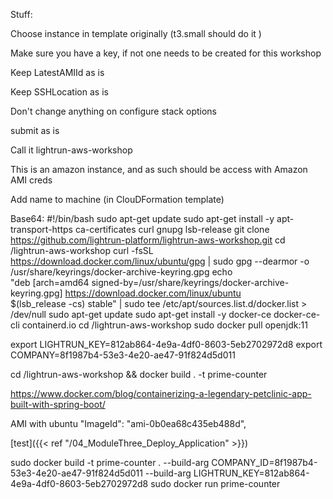 


Stuff:

Choose instance in template originally (t3.small should do it )

Make sure you have a key, if not one needs to be created for this workshop

Keep LatestAMIId as is

Keep SSHLocation as is

Don't change anything on configure stack options

submit as is

Call it lightrun-aws-workshop

This is an amazon instance, and as such should be access with Amazon AMI creds

Add name to machine (in ClouDFormation template)



Base64:
#!/bin/bash
sudo apt-get update
sudo apt-get install -y apt-transport-https ca-certificates curl gnupg lsb-release
git clone https://github.com/lightrun-platform/lightrun-aws-workshop.git
cd /lightrun-aws-workshop
curl -fsSL https://download.docker.com/linux/ubuntu/gpg | sudo gpg --dearmor -o /usr/share/keyrings/docker-archive-keyring.gpg
echo \
  "deb [arch=amd64 signed-by=/usr/share/keyrings/docker-archive-keyring.gpg] https://download.docker.com/linux/ubuntu \
  $(lsb_release -cs) stable" | sudo tee /etc/apt/sources.list.d/docker.list > /dev/null
sudo apt-get update
sudo apt-get install -y docker-ce docker-ce-cli containerd.io
cd /lightrun-aws-workshop
sudo docker pull openjdk:11


export LIGHTRUN_KEY=812ab864-4e9a-4df0-8603-5eb2702972d8 
export COMPANY=8f1987b4-53e3-4e20-ae47-91f824d5d011

cd /lightrun-aws-workshop && docker build . -t prime-counter

https://www.docker.com/blog/containerizing-a-legendary-petclinic-app-built-with-spring-boot/

AMI with ubuntu "ImageId": "ami-0b0ea68c435eb488d",

[test]({{< ref "/04_ModuleThree_Deploy_Application" >}})


sudo docker build -t prime-counter . --build-arg COMPANY_ID=8f1987b4-53e3-4e20-ae47-91f824d5d011 --build-arg LIGHTRUN_KEY=812ab864-4e9a-4df0-8603-5eb2702972d8
sudo docker run prime-counter